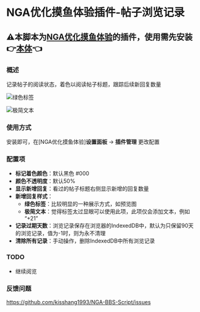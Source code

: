 # NGA优化摸鱼体验插件-帖子浏览记录

## ⚠本脚本为[NGA优化摸鱼体验](https://greasyfork.org/zh-CN/scripts/393991-nga%E4%BC%98%E5%8C%96%E6%91%B8%E9%B1%BC%E4%BD%93%E9%AA%8C)的插件，使用需先安装👉[本体](https://greasyfork.org/zh-CN/scripts/393991-nga%E4%BC%98%E5%8C%96%E6%91%B8%E9%B1%BC%E4%BD%93%E9%AA%8C)👈

### 概述

记录帖子的阅读状态，着色以阅读帖子标题，跟踪后续新回复数量

![绿色标签](https://s2.loli.net/2023/10/23/lk4GZ2oatExnCdg.png)

![极简文本](https://s2.loli.net/2023/10/23/LIXuWKxjnc5qkwH.png)

### 使用方式

安装即可，在[NGA优化摸鱼体验]**设置面板** -> **插件管理** 更改配置

### 配置项

- **标记着色颜色**：默认黑色 #000
- **颜色不透明度**：默认50%
- **显示新增回复**：看过的帖子标题右侧显示新增的回复数量
- **新增回复样式**：
  - **绿色标签**：比较明显的一种展示方式，如预览图
  - **极简文本**：觉得标签太过显眼可以使用此项，此项仅会添加文本，例如 “+21”
- **记录过期天数**：浏览记录保存在浏览器的IndexedDB中，默认为只保留90天的浏览记录，值为-1时，则为永不清理
- **清除所有记录**：手动操作，删除IndexedDB中所有浏览记录

### TODO

- 继续阅览

### 反馈问题

https://github.com/kisshang1993/NGA-BBS-Script/issues
